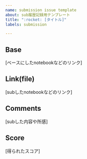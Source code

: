 ```yaml
---
name: submission issue template
about: sub履歴記録用テンプレート
title: ":rocket: [タイトル]"
labels: submission

---
```


## Base
[ベースにしたnotebookなどのリンク]

## Link(file)
[subしたnotebookなどのリンク]

## Comments
[subした内容や所感]

## Score
[得られたスコア]
